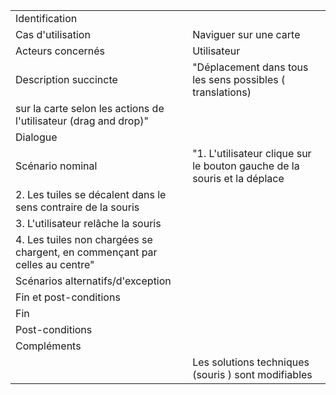 |                                                                             |                                                                          | 
|-----------------------------------------------------------------------------|--------------------------------------------------------------------------| 
| Identification                                                              |                                                                          | 
| Cas d'utilisation                                                           | Naviguer sur une carte                                                   | 
| Acteurs concernés                                                           | Utilisateur                                                              | 
| Description succincte                                                       | "Déplacement dans tous les sens possibles ( translations)                | 
| sur la carte selon les actions de l'utilisateur (drag and drop)"            |                                                                          | 
| Dialogue                                                                    |                                                                          | 
| Scénario nominal                                                            | "1. L'utilisateur clique sur le bouton gauche de la souris et la déplace | 
| 2. Les tuiles se décalent dans le sens contraire de la souris               |                                                                          | 
| 3. L'utilisateur relâche la souris                                          |                                                                          | 
| 4. Les tuiles non chargées se chargent, en commençant par celles au centre" |                                                                          | 
| Scénarios alternatifs/d'exception                                           |                                                                          | 
| Fin et post-conditions                                                      |                                                                          | 
| Fin                                                                         |                                                                          | 
| Post-conditions                                                             |                                                                          | 
| Compléments                                                                 |                                                                          | 
|                                                                             | Les solutions techniques (souris ) sont modifiables                      | 

